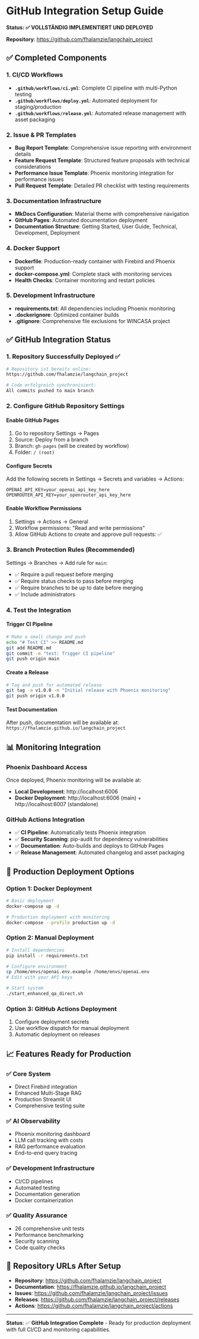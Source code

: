 # GitHub Integration Setup Guide

**Status: ✅ VOLLSTÄNDIG IMPLEMENTIERT UND DEPLOYED**

**Repository**: https://github.com/fhalamzie/langchain_project

## ✅ Completed Components

### 1. CI/CD Workflows
- **`.github/workflows/ci.yml`**: Complete CI pipeline with multi-Python testing
- **`.github/workflows/deploy.yml`**: Automated deployment for staging/production
- **`.github/workflows/release.yml`**: Automated release management with asset packaging

### 2. Issue & PR Templates
- **Bug Report Template**: Comprehensive issue reporting with environment details
- **Feature Request Template**: Structured feature proposals with technical considerations
- **Performance Issue Template**: Phoenix monitoring integration for performance issues
- **Pull Request Template**: Detailed PR checklist with testing requirements

### 3. Documentation Infrastructure
- **MkDocs Configuration**: Material theme with comprehensive navigation
- **GitHub Pages**: Automated documentation deployment
- **Documentation Structure**: Getting Started, User Guide, Technical, Development, Deployment

### 4. Docker Support
- **Dockerfile**: Production-ready container with Firebird and Phoenix support
- **docker-compose.yml**: Complete stack with monitoring services
- **Health Checks**: Container monitoring and restart policies

### 5. Development Infrastructure
- **requirements.txt**: All dependencies including Phoenix monitoring
- **.dockerignore**: Optimized container builds
- **.gitignore**: Comprehensive file exclusions for WINCASA project

## ✅ GitHub Integration Status

### 1. Repository Successfully Deployed ✅
```bash
# Repository ist bereits online:
https://github.com/fhalamzie/langchain_project

# Code erfolgreich synchronisiert:
All commits pushed to main branch
```

### 2. Configure GitHub Repository Settings

#### Enable GitHub Pages
1. Go to repository Settings → Pages
2. Source: Deploy from a branch
3. Branch: `gh-pages` (will be created by workflow)
4. Folder: `/ (root)`

#### Configure Secrets
Add the following secrets in Settings → Secrets and variables → Actions:
```
OPENAI_API_KEY=your_openai_api_key_here
OPENROUTER_API_KEY=your_openrouter_api_key_here
```

#### Enable Workflow Permissions
1. Settings → Actions → General
2. Workflow permissions: "Read and write permissions"
3. Allow GitHub Actions to create and approve pull requests: ✅

### 3. Branch Protection Rules (Recommended)
Settings → Branches → Add rule for `main`:
- ✅ Require a pull request before merging
- ✅ Require status checks to pass before merging
- ✅ Require branches to be up to date before merging
- ✅ Include administrators

### 4. Test the Integration

#### Trigger CI Pipeline
```bash
# Make a small change and push
echo "# Test CI" >> README.md
git add README.md
git commit -m "test: Trigger CI pipeline"
git push origin main
```

#### Create a Release
```bash
# Tag and push for automated release
git tag -a v1.0.0 -m "Initial release with Phoenix monitoring"
git push origin v1.0.0
```

#### Test Documentation
After push, documentation will be available at:
`https://fhalamzie.github.io/langchain_project`

## 📊 Monitoring Integration

### Phoenix Dashboard Access
Once deployed, Phoenix monitoring will be available at:
- **Local Development**: http://localhost:6006
- **Docker Deployment**: http://localhost:6006 (main) + http://localhost:6007 (standalone)

### GitHub Actions Integration
- ✅ **CI Pipeline**: Automatically tests Phoenix integration
- ✅ **Security Scanning**: pip-audit for dependency vulnerabilities
- ✅ **Documentation**: Auto-builds and deploys to GitHub Pages
- ✅ **Release Management**: Automated changelog and asset packaging

## 🔧 Production Deployment Options

### Option 1: Docker Deployment
```bash
# Basic deployment
docker-compose up -d

# Production deployment with monitoring
docker-compose --profile production up -d
```

### Option 2: Manual Deployment
```bash
# Install dependencies
pip install -r requirements.txt

# Configure environment
cp /home/envs/openai.env.example /home/envs/openai.env
# Edit with your API keys

# Start system
./start_enhanced_qa_direct.sh
```

### Option 3: GitHub Actions Deployment
1. Configure deployment secrets
2. Use workflow dispatch for manual deployment
3. Automatic deployment on releases

## 📈 Features Ready for Production

### ✅ Core System
- Direct Firebird integration
- Enhanced Multi-Stage RAG
- Production Streamlit UI
- Comprehensive testing suite

### ✅ AI Observability
- Phoenix monitoring dashboard
- LLM call tracking with costs
- RAG performance evaluation
- End-to-end query tracing

### ✅ Development Infrastructure
- CI/CD pipelines
- Automated testing
- Documentation generation
- Docker containerization

### ✅ Quality Assurance
- 26 comprehensive unit tests
- Performance benchmarking
- Security scanning
- Code quality checks

## 🎯 Repository URLs After Setup

- **Repository**: https://github.com/fhalamzie/langchain_project
- **Documentation**: https://fhalamzie.github.io/langchain_project
- **Issues**: https://github.com/fhalamzie/langchain_project/issues
- **Releases**: https://github.com/fhalamzie/langchain_project/releases
- **Actions**: https://github.com/fhalamzie/langchain_project/actions

---

**Status**: ✅ **GitHub Integration Complete** - Ready for production deployment with full CI/CD and monitoring capabilities.